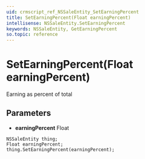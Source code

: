 ```yaml
---
uid: crmscript_ref_NSSaleEntity_SetEarningPercent
title: SetEarningPercent(Float earningPercent)
intellisense: NSSaleEntity.SetEarningPercent
keywords: NSSaleEntity, GetEarningPercent
so.topic: reference
---
```


# SetEarningPercent(Float earningPercent)

Earning as percent of total

## Parameters

* **earningPercent** Float

```crmscript
NSSaleEntity thing;
Float earningPercent;
thing.SetEarningPercent(earningPercent);
```

